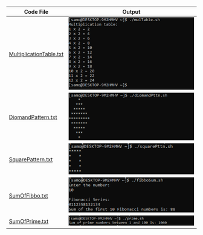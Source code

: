 | Code File | Output |
|-----------|--------|
|[MultiplicationTable.txt](./Codes/mulTable.txt)|![mulTable.png](./Output/mulTable.png)|
|[DiomandPattern.txt](./Codes/diomandPttn.txt)|![diomandPttn.png](./Output/diomandPttn.png)|
|[SquarePattern.txt](./Codes/squarePttn.txt)|![squarePttn.png](./Output/squarePttn.png)|
|[SumOfFibbo.txt](./Codes/fibboSum.txt)|![fibboSum.png](./Output/fibboSum.png)|
|[SumOfPrime.txt](./Codes/prime.txt)|![prime.png](./Output/prime.png)|

